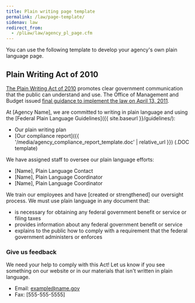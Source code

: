 ```yaml
---
title: Plain writing page template
permalink: /law/page-template/
sidenav: law
redirect_from:
  - /plLaw/law/agency_pl_page.cfm
---
```


You can use the following template to develop your agency's own plain language page.

<div class="example-container">

## Plain Writing Act of 2010

[The Plain Writing Act of 2010](https://www.gpo.gov/fdsys/pkg/PLAW-111publ274/content-detail.html) promotes clear government communication that the public can understand and use. The Office of Management and Budget issued [final guidance to implement the law on April 13, 2011](https://obamawhitehouse.archives.gov/blog/2011/04/19/putting-it-plainly).

At [Agency Name], we are committed to writing in plain language and using the [Federal Plain Language Guidelines]({{ site.baseurl }}/guidelines/):

- Our plain writing plan
- [Our compliance report]({{ '/media/agency_compliance_report_template.doc' | relative_url }}) (.DOC template)

We have assigned staff to oversee our plain language efforts:

- [Name], Plain Language Contact
- [Name], Plain Language Coordinator
- [Name], Plain Language Coordinator

We train our employees and have [created or strengthened] our oversight process. We must use plain language in any document that:

- is necessary for obtaining any federal government benefit or service or filing taxes
- provides information about any federal government benefit or service
- explains to the public how to comply with a requirement that the federal government administers or enforces

### Give us feedback

We need your help to comply with this Act! Let us know if you see something on our website or in our materials that isn't written in plain language.

- Email: <example@name.gov>
- Fax: [555-555-5555]

</div>
